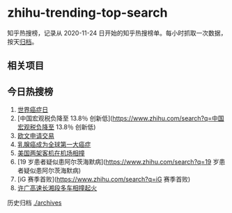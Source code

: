 # zhihu-trending-top-search

知乎热搜榜，记录从 2020-11-24
日开始的知乎热搜榜单。每小时抓取一次数据，按天[归档](./archives)。

## 相关项目

## 今日热搜榜

<!-- BEGIN -->
<!-- 最后更新时间 Sun Feb 05 2023 06:10:38 GMT+0800 (China Standard Time) -->

1. [世界癌症日](https://www.zhihu.com/search?q=世界癌症日)
1. [中国宏观税负降至 13.8％
   创新低](https://www.zhihu.com/search?q=中国宏观税负降至 13.8％ 创新低)
1. [欧文申请交易](https://www.zhihu.com/search?q=欧文申请交易)
1. [乳腺癌成为全球第一大癌症](https://www.zhihu.com/search?q=乳腺癌成为全球第一大癌症)
1. [美国两架客机在机场相撞](https://www.zhihu.com/search?q=美国两架客机在机场相撞)
1. [19 岁患者疑似患阿尔茨海默病](https://www.zhihu.com/search?q=19
   岁患者疑似患阿尔茨海默病)
1. [iG 赛季首败](https://www.zhihu.com/search?q=iG 赛季首败)
1. [许广高速长湘段多车相撞起火](https://www.zhihu.com/search?q=许广高速长湘段多车相撞起火)

<!-- END -->

历史归档 [./archives](./archives)
